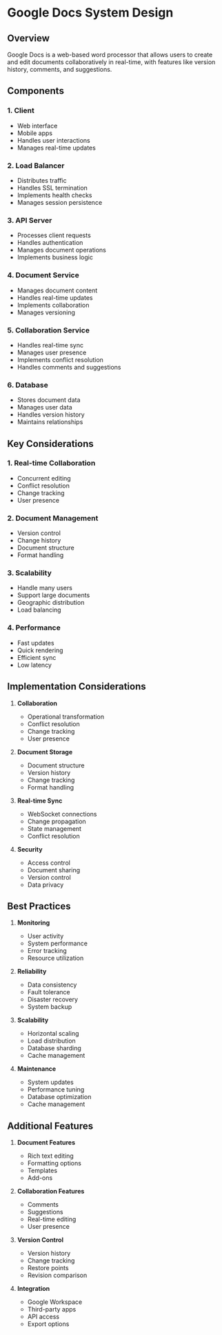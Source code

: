 # Google Docs System Design

## Overview
Google Docs is a web-based word processor that allows users to create and edit documents collaboratively in real-time, with features like version history, comments, and suggestions.

## Components

### 1. Client
- Web interface
- Mobile apps
- Handles user interactions
- Manages real-time updates

### 2. Load Balancer
- Distributes traffic
- Handles SSL termination
- Implements health checks
- Manages session persistence

### 3. API Server
- Processes client requests
- Handles authentication
- Manages document operations
- Implements business logic

### 4. Document Service
- Manages document content
- Handles real-time updates
- Implements collaboration
- Manages versioning

### 5. Collaboration Service
- Handles real-time sync
- Manages user presence
- Implements conflict resolution
- Handles comments and suggestions

### 6. Database
- Stores document data
- Manages user data
- Handles version history
- Maintains relationships

## Key Considerations

### 1. Real-time Collaboration
- Concurrent editing
- Conflict resolution
- Change tracking
- User presence

### 2. Document Management
- Version control
- Change history
- Document structure
- Format handling

### 3. Scalability
- Handle many users
- Support large documents
- Geographic distribution
- Load balancing

### 4. Performance
- Fast updates
- Quick rendering
- Efficient sync
- Low latency

## Implementation Considerations

1. **Collaboration**
   - Operational transformation
   - Conflict resolution
   - Change tracking
   - User presence

2. **Document Storage**
   - Document structure
   - Version history
   - Change tracking
   - Format handling

3. **Real-time Sync**
   - WebSocket connections
   - Change propagation
   - State management
   - Conflict resolution

4. **Security**
   - Access control
   - Document sharing
   - Version control
   - Data privacy

## Best Practices

1. **Monitoring**
   - User activity
   - System performance
   - Error tracking
   - Resource utilization

2. **Reliability**
   - Data consistency
   - Fault tolerance
   - Disaster recovery
   - System backup

3. **Scalability**
   - Horizontal scaling
   - Load distribution
   - Database sharding
   - Cache management

4. **Maintenance**
   - System updates
   - Performance tuning
   - Database optimization
   - Cache management

## Additional Features

1. **Document Features**
   - Rich text editing
   - Formatting options
   - Templates
   - Add-ons

2. **Collaboration Features**
   - Comments
   - Suggestions
   - Real-time editing
   - User presence

3. **Version Control**
   - Version history
   - Change tracking
   - Restore points
   - Revision comparison

4. **Integration**
   - Google Workspace
   - Third-party apps
   - API access
   - Export options
